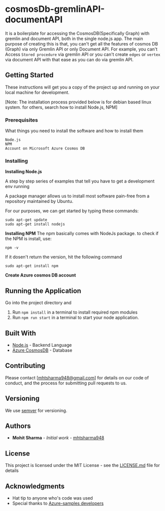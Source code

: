 # cosmosDb-gremlinAPI-documentAPI
It is a boilerplate for accessing the CosmosDB(Specifically Graph) with gremlin and document API, both in the single node.js app. The main purpose of creating this is that, you can't get all the features of cosmos DB (Graph) via only Gremlin API or only Document API. For example, you can't Access `Stored procedure` via gremlin API or you can't create `edges` or `vertex` via document API with that ease as you can do via gremlin API.
## Getting Started

These instructions will get you a copy of the project up and running on your local machine for development.

[Note: The installation process provided below is for debian based linux system. for others, search how to install Node.js, NPM]
### Prerequisites

What things you need to install the software and how to install them

```
Node.js
NPM
Account on Microsoft Azure Cosmos DB
```

### Installing

**Installing Node.js**

A step by step series of examples that tell you have to get a development env running

 A package manager allows us to install most software pain-free from a repository maintained by Ubuntu. 

 For our purposes, we can get started by typing these commands:

```
sudo apt-get update
sudo apt-get install nodejs
```
**Installing NPM**
The npm basically comes with NodeJs package. to check if the NPM is install, use:
```
npm -v
```
If it dosen't return the version, hit the following command
```
sudo apt-get install npm
```
**Create Azure cosmos DB account**

## Running the Application

Go into the project directory and
1. Run `npm install` in a terminal to install required npm modules
2. Run `npm run start` in a terminal to start your node application.

## Built With
* [Node.js](https://nodejs.org/en/docs/) - Backend Language
* [Azure CosmosDB](https://docs.microsoft.com/en-us/azure/cosmos-db/) - Database

## Contributing

Please contact [mhtsharma948@gmail.com] for details on our code of conduct, and the process for submitting pull requests to us.

## Versioning
We use [semver](http://semver.org/) for versioning.

## Authors

* **Mohit Sharma** - *Initial work* - [mhtsharma948](https://github.com/mhtsharma948)

## License

This project is licensed under the MIT License - see the [LICENSE.md](LICENSE.md) file for details

## Acknowledgments

* Hat tip to anyone who's code was used
* Special thanks to [Azure-samples developers](https://github.com/Azure-Samples/azure-cosmos-db-graph-nodejs-getting-started)
